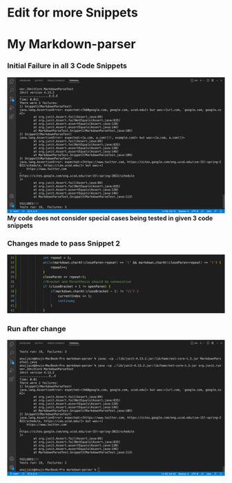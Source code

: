 # Edit for more Snippets
# My Markdown-parser
### Initial Failure in all 3 Code Snippets
![Image1](L4-1.png)
**My code does not consider special cases being tested in given 3 code snippets** 
### Changes made to pass Snippet 2
![Image2](L4-3.png)
### Run after change
![Image3](L4-2.png)

